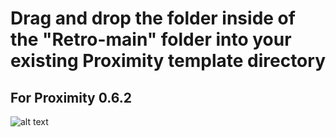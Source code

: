 # Drag and drop the folder inside of the "Retro-main" folder into your existing Proximity template directory

## For Proximity 0.6.2

![alt text](https://github.com/myojin223/Classic/blob/main/Classic/Preview%20Cards/Blade%20of%20the%20Oni%20(Classic).png?raw=true)